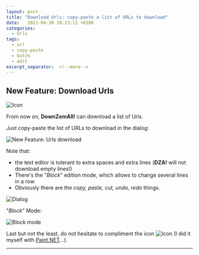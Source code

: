 ```yaml
---
layout: post
title: "Download Urls: copy-paste a list of URLs to download"
date:   2021-04-30 18:23:11 +0100
categories:
  - Urls
tags:
  - url
  - copy-paste
  - batch
  - edit
excerpt_separator:  <!--more-->
---
```


## New Feature: Download Urls

![Icon](/DownZemAll/assets/images/2.3/paste_48x48.png)

From now on, **DownZemAll!** can download a list of Urls.

Just copy-paste the list of URLs to download in the dialog:


![New Feature: Urls download](/DownZemAll/assets/images/2.3/urls_download_01.png)

Note that:
- the text editor is tolerant to extra spaces and extra lines (**DZA!** will not download empty lines!)
- There's the "*Block*" edition mode, which allows to change several lines in a row.
- Obviously there are the *copy, paste, cut, undo, redo* things.


![Dialog](/DownZemAll/assets/images/2.3/urls_download_02.png)


"*Block*" Mode:

![Block mode](/DownZemAll/assets/images/2.3/urls_download_03.png)


Last but not the least, do not hesitate to compliment the icon ![Icon](/DownZemAll/assets/images/2.3/paste_48x48.png) (I did it myself with [Paint.NET]("https://www.getpaint.net/" "https://www.getpaint.net/")...).


---
